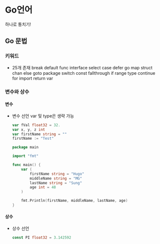 # Go언어

하나로 퉁치기!

## Go 문법

### 키워드
- 25개 존재
break        default      func         interface    select
case         defer        go           map          struct
chan         else         goto         package      switch
const        fallthrough  if           range        type
continue     for          import       return       var

### 변수와 상수

#### 변수
- 변수 선언
	var 및 type은 생략 가능

	

	```go
	var fVal float32 = 32.
	var x, y, z int
	var firstName string = ""
	firstName := "Test"
	```

	```go
	package main

	import "fmt"

	func main() {
		var (
			firstName string = "Hugo"
			middleName string = "MG"
			lastName string = "Sung"
			age int = 48
		)

		fmt.Println(firstName, middleName, lastName, age)
	}
	```

#### 상수
- 상수 선언
	```go
	const PI float32 = 3.142592
	```